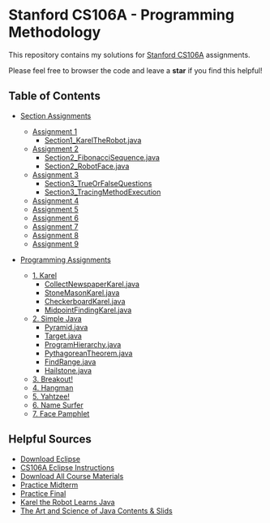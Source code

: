 # Stanford CS106A - Programming Methodology
This repository contains my solutions for <a href="https://see.stanford.edu/Course/CS106A">Stanford CS106A</a> assignments.

Please feel free to browser the code and leave a **star** if you find this helpful!

## Table of Contents

- [Section Assignments](/SectionAssignments)
  - [Assignment 1](/SectionAssignments/Assignment1)
    - [Section1_KarelTheRobot.java](/SectionAssignments/Assignment1/Section1_KarelTheRobot.java)
  - [Assignment 2](/SectionAssignments/Assignment2)
    - [Section2_FibonacciSequence.java](/SectionAssignments/Assignment2/FibonacciSequence.java)
    - [Section2_RobotFace.java](/SectionAssignments/Assignment2/RobotFace.java)
  - [Assignment 3](/SectionAssignments/Assignment3)
    - [Section3_TrueOrFalseQuestions](/SectionAssignments/Assignment3/TrueOrFalseQuestions)
    - [Section3_TracingMethodExecution](/SectionAssignments/Assignment3/TracingMethodExecution)
  - [Assignment 4](/SectionAssignments/Assignment4)
  - [Assignment 5](/SectionAssignments/Assignment5)
  - [Assignment 6](/SectionAssignments/Assignment6)
  - [Assignment 7](/SectionAssignments/Assignment7)
  - [Assignment 8](/SectionAssignments/Assignment8)
  - [Assignment 9](/SectionAssignments/Assignment9)
  
- [Programming Assignments](/ProgrammingAssignment)
  - [1. Karel](/ProgrammingAssignments/1.Karel)
    - [CollectNewspaperKarel.java](/ProgrammingAssignments/1.Karel/CollectNewspaperKarel.java)
    - [StoneMasonKarel.java](/ProgrammingAssignments/1.Karel/StoneMasonKarel.java)
    - [CheckerboardKarel.java](/ProgrammingAssignments/1.Karel/CheckerboardKarel.java)
    - [MidpointFindingKarel.java](/ProgrammingAssignments/1.Karel/MidpointFindingKarel.java)
  - [2. Simple Java](/ProgrammingAssignments/2.SimpleJava)
    - [Pyramid.java](/ProgrammingAssignments/2.SimpleJava/Pyramid.java)
    - [Target.java](/ProgrammingAssignments/2.SimpleJava/Target.java)
    - [ProgramHierarchy.java](/ProgrammingAssignments/2.SimpleJava/ProgramHierarchy.java)
    - [PythagoreanTheorem.java](/ProgrammingAssignments/2.SimpleJava/PythagoreanTheorem.java)
    - [FindRange.java](/ProgrammingAssignments/2.SimpleJava/FindRange.java)
    - [Hailstone.java](/ProgrammingAssignments/2.SimpleJava/Hailstone.java)
  - [3. Breakout!](/ProgrammingAssignments/3.Breakout!)
  - [4. Hangman](/ProgrammingAssignments/4.Hangman)
  - [5. Yahtzee!](/ProgrammingAssignments/5.Yahtzee!)
  - [6. Name Surfer](/ProgrammingAssignments/6.NameSurfer)
  - [7. Face Pamphlet](/ProgrammingAssignments/7.FacePamphlet)
   
  
## Helpful Sources
- <a href="https://www.eclipse.org/downloads/">Download Eclipse</a>
- <a href="https://web.stanford.edu/dept/cs_edu/eclipse/#configure">CS106A Eclipse Instructions</a>
- <a href="https://see.stanford.edu/materials/icspmcs106a/ProgrammingMethodologyAllMaterials.zip">Download All Course Materials</a>
- <a href="https://see.stanford.edu/materials/icspmcs106a/28-practice-midterm.pdf">Practice Midterm</a>
- <a href="https://see.stanford.edu/materials/icspmcs106a/46-practice-final-exam.pdf">Practice Final</a>
- <a href="http://web.stanford.edu/class/archive/cs/cs106a/cs106a.1146/textbook/karel-the-robot-learns-java.pdf">Karel the Robot Learns Java</a>
- <a href="https://cs.stanford.edu/people/eroberts/books/TheArtAndScienceOfJava/index.html">The Art and Science of Java Contents & Slids</a>
